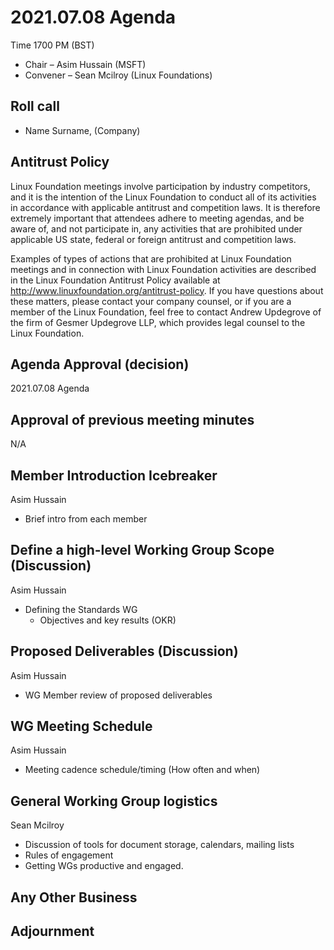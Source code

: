 # 2021.07.08 Agenda
Time 1700 PM (BST)

- Chair – Asim Hussain (MSFT)
- Convener – Sean Mcilroy (Linux Foundations)
  
## Roll call
* Name Surname, (Company)  
  
## Antitrust Policy
Linux Foundation meetings involve participation by industry competitors, and it is the intention of the Linux Foundation to conduct 
all of its activities in accordance with applicable antitrust and competition laws. 
It is therefore extremely important that attendees adhere to meeting agendas, and be aware of, and not participate in, any activities 
that are prohibited under applicable US state, federal or foreign antitrust and competition laws.

Examples of types of actions that are prohibited at Linux Foundation meetings and in connection with Linux Foundation activities are 
described in the Linux Foundation Antitrust Policy available at http://www.linuxfoundation.org/antitrust-policy. 
If you have questions about these matters, please contact your company counsel, or if you are a member of the Linux Foundation, 
feel free to contact Andrew Updegrove of the firm of Gesmer Updegrove LLP, which provides legal counsel to the Linux Foundation.
  
## Agenda Approval (decision) 
2021.07.08 Agenda
  
## Approval of previous meeting minutes
N/A
 
## Member Introduction Icebreaker
Asim Hussain
- Brief intro from each member

## Define a high-level Working Group Scope (Discussion)
Asim Hussain
- Defining the Standards WG
  - Objectives and key results (OKR)

## Proposed Deliverables (Discussion)
Asim Hussain
- WG Member review of proposed deliverables

## WG Meeting Schedule
Asim Hussain
- Meeting cadence schedule/timing (How often and when)

## General Working Group logistics
Sean Mcilroy
- Discussion of tools for document storage, calendars, mailing lists
- Rules of engagement
- Getting WGs productive and engaged.

## Any Other Business

## Adjournment
